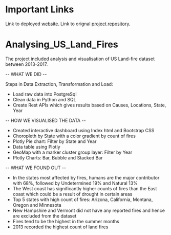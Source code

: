 # Important Links
Link to deployed [website.](https://datavisproject2.herokuapp.com/)
Link to orignal [project repository.](https://github.com/TheGreekGoddess/Project_2)

# Analysing_US_Land_Fires

The project included analysis and visualisation of US Land-fire dataset between 2013-2017.

-- WHAT WE DID --

Steps in Data Extraction, Transformation and Load:
- Load raw data into PostgreSql
- Clean data in Python and SQL
- Create Rest APIs which gives results based on Causes, Locations, State, Year

-- HOW WE VISUALISED THE DATA --

- Created interactive dashboard using Index html and Bootstrap CSS
- Choropleth by State with a color gradient by count of fires
- Plotly Pie chart: Filter by State and Year
- Data table using Plotly
- GeoMap with a marker cluster group layer: Filter by Year
- Plotly Charts: Bar, Bubble and Stacked Bar

-- WHAT WE FOUND OUT --

- In the states most affected by fires, humans are the major contributor with 68%, followed by Undetermined 19% and Natural 13%
- The West coast has significantly higher counts of fires than the East coast which could be a result of drought in certain areas
- Top 5 states with high count of fires: Arizona, California, Montana, Oregon and Minnesota
- New Hampshire and Vermont did not have any reported fires and hence are excluded from the dataset
- Fires tend to be the highest in the summer months
- 2013 recorded the highest count of land fires
